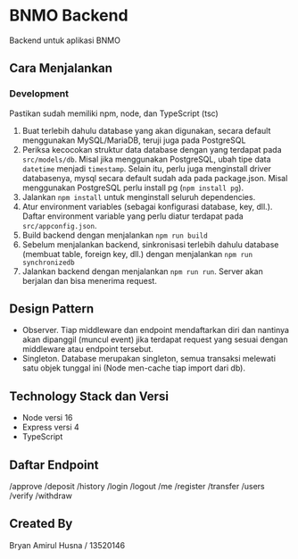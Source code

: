 # BNMO Backend
Backend untuk aplikasi BNMO
## Cara Menjalankan
### Development
Pastikan sudah memiliki npm, node, dan TypeScript (tsc)
1. Buat terlebih dahulu database yang akan digunakan, secara default menggunakan MySQL/MariaDB, teruji juga pada PostgreSQL
2. Periksa kecocokan struktur data database dengan yang terdapat pada `src/models/db`. Misal jika menggunakan PostgreSQL, ubah tipe data `datetime` menjadi `timestamp`. Selain itu, perlu juga menginstall driver databasenya, mysql secara default sudah ada pada package.json. Misal menggunakan PostgreSQL perlu install pg (`npm install pg`).
3. Jalankan `npm install` untuk menginstall seluruh dependencies.
4. Atur environment variables (sebagai konfigurasi database, key, dll.). Daftar environment variable yang perlu diatur terdapat pada `src/appconfig.json`.
5. Build backend dengan menjalankan `npm run build`
6. Sebelum menjalankan backend, sinkronisasi terlebih dahulu database (membuat table, foreign key, dll.) dengan menjalankan `npm run synchronizedb`
7. Jalankan backend dengan menjalankan `npm run run`. Server akan berjalan dan bisa menerima request.

## Design Pattern
- Observer. Tiap middleware dan endpoint mendaftarkan diri dan nantinya akan dipanggil (muncul event) jika terdapat request yang sesuai dengan middleware atau endpoint tersebut.
- Singleton. Database merupakan singleton, semua transaksi melewati satu objek tunggal ini (Node men-cache tiap import dari db).

## Technology Stack dan Versi
- Node versi 16
- Express versi 4
- TypeScript

## Daftar Endpoint
/approve
/deposit
/history
/login
/logout
/me
/register
/transfer
/users
/verify
/withdraw

## Created By
Bryan Amirul Husna / 13520146
